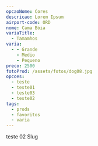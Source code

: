 ```yaml
---
opcaoNome: Cores
descricao: Lorem Ipsum
airport-code: ORD
nome: Cama Bóia
variaTitle:
  - Tamamhos
varia:
  - - Grande
    - Medio
    - Pequeno
preco: 2500
fotoProd: /assets/fotos/dog08.jpg
opcoes:
  - teste
  - teste01
  - teste03
  - teste02
tags:
  - prods
  - favoritos
  - varia
---
```


teste 02 Slug
